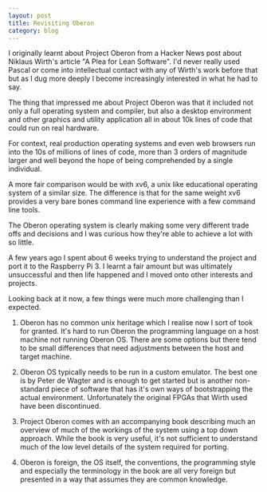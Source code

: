 ```yaml
---
layout: post
title: Revisiting Oberon
category: blog
---
```


I originally learnt about Project Oberon from a Hacker News post about Niklaus Wirth's article "A Plea for Lean Software". I'd never really used Pascal or come into intellectual contact with any of Wirth's work before that but as I dug more deeply I become increasingly interested in what he had to say.

The thing that impressed me about Project Oberon was that it included not only a full operating system and compiler, but also a desktop environment and other graphics and utility application all in about 10k lines of code that could run on real hardware.

For context, real production operating systems and even web browsers run into the 10s of millions of lines of code, more than 3 orders of magnitude larger and well beyond the hope of being comprehended by a single individual.

A more fair comparison would be with xv6, a unix like educational operating system of a similar size. The difference is that for the same weight xv6 provides a very bare bones command line experience with a few command line tools.

The Oberon operating system is clearly making some very different trade offs and decisions and I was curious how they're able to achieve a lot with so little.

A few years ago I spent about 6 weeks trying to understand the project and port it to the Raspberry Pi 3. I learnt a fair amount but was ultimately unsuccessful and then life happened and I moved onto other interests and projects.

Looking back at it now, a few things were much more challenging than I expected.

1. Oberon has no common unix heritage which I realise now I sort of took for granted. It's hard to run Oberon the programming language on a host machine not running Oberon OS. There are some options but there tend to be small differences that need adjustments between the host and target machine.

2. Oberon OS typically needs to be run in a custom emulator. The best one is by Peter de Wagter and is enough to get started but is another non-standard piece of software that has it's own ways of bootstrapping the actual environment. Unfortunately the original FPGAs that Wirth used have been discontinued.

3. Project Oberon comes with an accompanying book describing much an overview of much of the workings of the system using a top down approach. While the book is very useful, it's not sufficient to understand much of the low level details of the system required for porting.

4. Oberon is foreign, the OS itself, the conventions, the programming style and especially the terminology in the book are all very foreign but presented in a way that assumes they are common knowledge.

